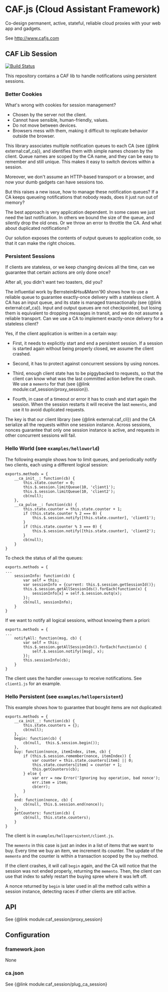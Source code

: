 # CAF.js (Cloud Assistant Framework)

Co-design permanent, active, stateful, reliable cloud proxies with your web app and gadgets.

See http://www.cafjs.com

## CAF Lib Session
[![Build Status](http://ci.cafjs.com/api/badges/cafjs/caf_session/status.svg)](http://ci.cafjs.com/cafjs/caf_session)


This repository contains a CAF lib to handle notifications using persistent sessions.

### Better Cookies

What's wrong with cookies for session management?

* Chosen by the server not the client.
* Cannot have sensible, human-friendly, values.
* Do not move between devices.
* Browsers mess with them, making it difficult to replicate behavior outside the browser.

This library associates multiple notification queues to each CA (see {@link external:caf_ca}), and identifies them with simple names chosen by the client. Queue names are scoped by the CA name, and they can be easy to remember and still unique. This makes it easy to switch devices within a session.

Moreover, we don't assume an HTTP-based transport or a browser, and now your dumb gadgets can have sessions too.

But this raises a new issue, how to manage these notification queues? If a CA keeps queueing notifications that nobody reads, does it just run out of memory?

The best approach is very application dependent. In some cases we just need the last notification. In others we bound the size of the queue, and silently drop the old ones. Or we throw an error to throttle the CA. And what about duplicated notifications?

Our solution exposes the contents of output queues to application code, so that it can make the right choices.

### Persistent Sessions

If clients are stateless, or we keep changing devices all the time, can we guarantee that certain actions are only done once?

After all, you didn't want two toasters, did you?

The influential work by Bernstein&Hsu&Mann'90 shows how to use a reliable queue to guarantee exactly-once delivery with a stateless client. A CA has an input queue, and its state is managed transactionally (see  {@link external:caf_ca}). Input and output queues are not checkpointed, but losing them is equivalent to dropping  messages in transit, and we do not assume a reliable transport. Can we use a CA to implement exactly-once delivery for a stateless client?

Yes, if the client application is written in a certain way:

* First, it needs to explicitly start and end a persistent session. If a session is started again without being properly closed, we assume the client crashed.

* Second, it has to protect against concurrent sessions by using nonces.

* Third, enough client state has to be piggybacked to requests, so that the client can know what was the last committed action before the crash. We use a `memento` for that (see {@link module:caf_session/proxy_session}).

* Fourth, in case of a timeout or error it has to crash and start again the session. When the session restarts it will receive the last `memento`, and use it to avoid duplicated requests.

The key is that our client library (see {@link  external:caf_cli}) and the CA serialize all the requests within one session instance. Across sessions, nonces guarantee that only one session instance is active, and requests in other concurrent sessions will fail.

### Hello World (see `examples/helloworld`)

The following example shows how to limit queues, and periodically notify
two clients, each using a different logical session:

```
exports.methods = {
    __ca_init__: function(cb) {
        this.state.counter = 0;
        this.$.session.limitQueue(10, 'client1');
        this.$.session.limitQueue(10, 'client2');
        cb(null);
    },
    __ca_pulse__: function(cb) {
        this.state.counter = this.state.counter + 1;
        if (this.state.counter % 2 === 0) {
            this.$.session.notify([this.state.counter], 'client1');
        }
        if (this.state.counter % 3 === 0) {
            this.$.session.notify([this.state.counter], 'client2');
        }
        cb(null);
    }
}
```

To check the status of all the queues:

```
exports.methods = {
...
    sessionInfo: function(cb) {
        var self = this;
        var sessionInfo = {current: this.$.session.getSessionId()};
        this.$.session.getAllSessionIds().forEach(function(x) {
            sessionInfo[x] = self.$.session.outq(x);
        });
        cb(null, sessionInfo);
    }
}
```

If we want to notify all logical sessions, without knowing them a priori:

```
exports.methods = {
...
    notifyAll: function(msg, cb) {
        var self = this;
        this.$.session.getAllSessionIds().forEach(function(x) {
            self.$.session.notify([msg], x);
        });
        this.sessionInfo(cb);
    }
}
```

The client uses the handler `onmessage` to receive notifications. See `client1.js` for an example.

### Hello Persistent (see `examples/hellopersistent`)

This example shows how to guarantee that bought items are not duplicated:

```
exports.methods = {
    __ca_init__: function(cb) {
        this.state.counters = {};
        cb(null);
    },
    begin: function(cb) {
        cb(null,  this.$.session.begin());
    },
    buy: function(nonce, itemIndex, item, cb) {
        if (this.$.session.remember(nonce, itemIndex)) {
            var counter = this.state.counters[item] || 0;
            this.state.counters[item] = counter + 1;
            this.getCounters(cb);
        } else {
            var err = new Error('Ignoring buy operation, bad nonce');
            err.item = item;
            cb(err);
        }
    },
    end: function(nonce, cb) {
        cb(null, this.$.session.end(nonce));
    },
    getCounters: function(cb) {
        cb(null, this.state.counters);
    }
}
```

The client is in `examples/hellopersistent/client.js`.

The `memento` in this case is just an index in a list of items that we want to buy. Every time we buy an item, we increment its counter. The update of the `memento` and the counter is within a transaction scoped by the `buy` method.

If the client crashes, it will call `begin` again, and the CA will notice that the session was not ended properly, returning the `memento`. Then, the client can use that index to safely restart the buying spree where it was left off.

A nonce returned by `begin` is later used in all the method calls within a session instance, detecting races if other clients are still active.

## API

See {@link module:caf_session/proxy_session}

## Configuration

### framework.json

None

### ca.json

See {@link module:caf_session/plug_ca_session}
